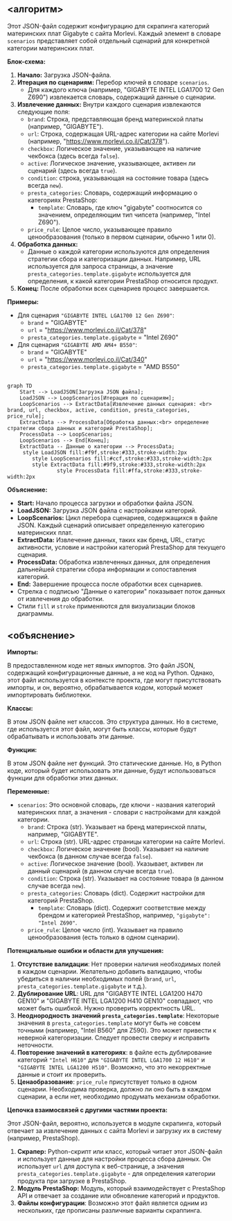 ## <алгоритм>

Этот JSON-файл содержит конфигурацию для скрапинга категорий материнских плат Gigabyte с сайта Morlevi. Каждый элемент в словаре `scenarios` представляет собой отдельный сценарий для конкретной категории материнских плат.

**Блок-схема:**

1.  **Начало:** Загрузка JSON-файла.
2.  **Итерация по сценариям:** Перебор ключей в словаре `scenarios`.
    *   Для каждого ключа (например, "GIGABYTE INTEL LGA1700 12 Gen Z690") извлекается словарь, содержащий данные о сценарии.
3.  **Извлечение данных:** Внутри каждого сценария извлекаются следующие поля:
    *   `brand`: Строка, представляющая бренд материнской платы (например, "GIGABYTE").
    *   `url`: Строка, содержащая URL-адрес категории на сайте Morlevi (например, "https://www.morlevi.co.il/Cat/378").
    *   `checkbox`: Логическое значение, указывающее на наличие чекбокса (здесь всегда `false`).
    *   `active`: Логическое значение, указывающее, активен ли сценарий (здесь всегда `true`).
    *   `condition`: строка,  указывающая на состояние товара (здесь всегда `new`).
    *   `presta_categories`: Словарь, содержащий информацию о категориях PrestaShop:
        *   `template`: Словарь, где ключ "gigabyte" соотносится со значением, определяющим тип чипсета (например, "Intel Z690").
    *   `price_rule`: Целое число, указывающее правило ценообразования (только в первом сценарии, обычно 1 или 0).
4.  **Обработка данных:**
    *   Данные о каждой категории используются для определения стратегии сбора и категоризации данных. Например, URL используется для запроса страницы, а значение `presta_categories.template.gigabyte` используется для определения, к какой категории PrestaShop относится продукт.
5.  **Конец:** После обработки всех сценариев процесс завершается.

**Примеры:**

*   Для сценария `"GIGABYTE INTEL LGA1700 12 Gen Z690"`:
    *   `brand` = "GIGABYTE"
    *   `url` = "https://www.morlevi.co.il/Cat/378"
    *   `presta_categories.template.gigabyte` = "Intel Z690"
*   Для сценария `"GIGABYTE AMD AM4+ B550"`:
    *   `brand` = "GIGABYTE"
    *   `url` = "https://www.morlevi.co.il/Cat/340"
    *   `presta_categories.template.gigabyte` = "AMD B550"

## <mermaid>

```mermaid
graph TD
    Start --> LoadJSON[Загрузка JSON файла];
    LoadJSON --> LoopScenarios[Итерация по сценариям];
    LoopScenarios --> ExtractData[Извлечение данных сценария: <br> brand, url, checkbox, active, condition, presta_categories, price_rule];
    ExtractData --> ProcessData[Обработка данных:<br> определение стратегии сбора данных и категорий PrestaShop];
    ProcessData --> LoopScenarios;
    LoopScenarios --> End[Конец];
    ExtractData -- Данные о категории --> ProcessData;
     style LoadJSON fill:#f9f,stroke:#333,stroke-width:2px
        style LoopScenarios fill:#ccf,stroke:#333,stroke-width:2px
        style ExtractData fill:#9f9,stroke:#333,stroke-width:2px
                style ProcessData fill:#ffa,stroke:#333,stroke-width:2px
```

**Объяснение:**

*   **Start:** Начало процесса загрузки и обработки файла JSON.
*   **LoadJSON:** Загрузка JSON файла с настройками категорий.
*   **LoopScenarios:** Цикл перебора сценариев, содержащихся в файле JSON. Каждый сценарий описывает определенную категорию материнских плат.
*   **ExtractData:** Извлечение данных, таких как бренд, URL, статус активности, условие и настройки категорий PrestaShop для текущего сценария.
*   **ProcessData:** Обработка извлеченных данных, для определения дальнейшей стратегии сбора информации и сопоставления категорий.
*   **End:** Завершение процесса после обработки всех сценариев.
*   Стрелка с подписью "Данные о категории" показывает поток данных от извлечения до обработки.
*   Стили `fill` и `stroke` применяются для визуализации блоков диаграммы.

## <объяснение>

**Импорты:**

В предоставленном коде нет явных импортов. Это файл JSON, содержащий конфигурационные данные, а не код на Python. Однако, этот файл используется в контексте проекта, где могут присутствовать импорты, и он, вероятно, обрабатывается кодом, который может импортировать библиотеки.

**Классы:**

В этом JSON файле нет классов. Это структура данных. Но в системе, где используется этот файл, могут быть классы, которые будут обрабатывать и использовать эти данные.

**Функции:**

В этом JSON файле нет функций. Это статические данные. Но, в Python коде, который будет использовать эти данные, будут использоваться функции для обработки этих данных.

**Переменные:**

*   `scenarios`: Это основной словарь, где ключи - названия категорий материнских плат, а значения - словари с настройками для каждой категории.
    *   `brand`: Строка (str). Указывает на бренд материнской платы, например, "GIGABYTE".
    *   `url`: Строка (str). URL-адрес страницы категории на сайте Morlevi.
    *   `checkbox`: Логическое значение (bool). Указывает на наличие чекбокса (в данном случае всегда `false`).
    *   `active`: Логическое значение (bool). Указывает, активен ли данный сценарий (в данном случае всегда `true`).
    *   `condition`: Строка (str). Указывает на состояние товара (в данном случае всегда `new`).
    *   `presta_categories`: Словарь (dict). Содержит настройки для категорий PrestaShop.
        *   `template`: Словарь (dict). Содержит соответствие между брендом и категорией PrestaShop, например, `"gigabyte": "Intel Z690"`.
    *   `price_rule`: Целое число (int). Указывает на правило ценообразования (есть только в одном сценарии).

**Потенциальные ошибки и области для улучшения:**

1.  **Отсутствие валидации**: Нет проверки наличия необходимых полей в каждом сценарии. Желательно добавить валидацию, чтобы убедиться в наличии необходимых полей (`brand`, `url`, `presta_categories.template.gigabyte` и т.д.).
2.  **Дублирование URL**: URL для "GIGABYTE INTEL LGA1200 H470 GEN10"  и  "GIGABYTE INTEL LGA1200 H410 GEN10" совпадают, что может быть ошибкой. Нужно проверить корректность URL.
3.  **Неоднородность значений `presta_categories.template`**: Некоторые значения в `presta_categories.template` могут быть не совсем точными (например, "Intel B560" для Z590). Это может привести к неверной категоризации. Следует провести сверку и исправить неточности.
4. **Повторение значений в категориях**: в файле есть дублирование категорий `"Intel H610"` для  `"GIGABYTE INTEL LGA1700 12 H610"` и `"GIGABYTE INTEL LGA1200 H510"`. Возможно, что это некорректные данные и стоит их проверить.
5.  **Ценаобразование**: `price_rule` присутствует только в одном сценарии. Необходима проверка, должно ли оно быть в каждом сценарии, а если нет, необходимо продумать механизм обработки.

**Цепочка взаимосвязей с другими частями проекта:**

Этот JSON-файл, вероятно, используется в модуле скрапинга, который отвечает за извлечение данных с сайта Morlevi и загрузку их в систему (например, PrestaShop).

1.  **Скрапер:** Python-скрипт или класс, который читает этот JSON-файл и использует данные для настройки процесса сбора данных. Он использует `url` для доступа к веб-странице, а значения `presta_categories.template.gigabyte` - для определения категории продукта при загрузке в PrestaShop.
2.  **Модуль PrestaShop:** Модуль, который взаимодействует с PrestaShop API и отвечает за создание или обновление категорий и продуктов.
3.  **Файлы конфигурации**: Возможно этот файл является одним из нескольких, где прописаны различные варианты скраппинга.